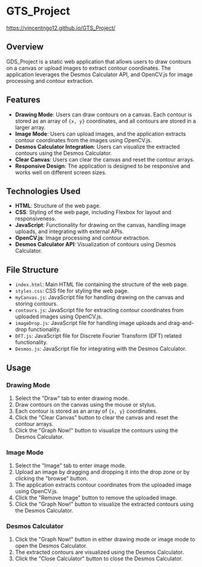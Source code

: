 # GTS_Project
https://vincentngo12.github.io/GTS_Project/

## Overview

GDS_Project is a static web application that allows users to draw contours on a canvas or upload images to extract contour coordinates. The application leverages the Desmos Calculator API, and OpenCV.js for image processing and contour extraction.

## Features

- **Drawing Mode**: Users can draw contours on a canvas. Each contour is stored as an array of `{x, y}` coordinates, and all contours are stored in a larger array.
- **Image Mode**: Users can upload images, and the application extracts contour coordinates from the images using OpenCV.js.
- **Desmos Calculator Integration**: Users can visualize the extracted contours using the Desmos Calculator.
- **Clear Canvas**: Users can clear the canvas and reset the contour arrays.
- **Responsive Design**: The application is designed to be responsive and works well on different screen sizes.

## Technologies Used

- **HTML**: Structure of the web page.
- **CSS**: Styling of the web page, including Flexbox for layout and responsiveness.
- **JavaScript**: Functionality for drawing on the canvas, handling image uploads, and integrating with external APIs.
- **OpenCV.js**: Image processing and contour extraction.
- **Desmos Calculator API**: Visualization of contours using Desmos Calculator.

## File Structure

- `index.html`: Main HTML file containing the structure of the web page.
- `styles.css`: CSS file for styling the web page.
- `myCanvas.js`: JavaScript file for handling drawing on the canvas and storing contours.
- `contours.js`: JavaScript file for extracting contour coordinates from uploaded images using OpenCV.js.
- `imageDrop.js`: JavaScript file for handling image uploads and drag-and-drop functionality.
- `DFT.js`: JavaScript file for Discrete Fourier Transform (DFT) related functionality.
- `Desmos.js`: JavaScript file for integrating with the Desmos Calculator.

## Usage

### Drawing Mode

1. Select the "Draw" tab to enter drawing mode.
2. Draw contours on the canvas using the mouse or stylus.
3. Each contour is stored as an array of `{x, y}` coordinates.
4. Click the "Clear Canvas" button to clear the canvas and reset the contour arrays.
5. Click the "Graph Now!" button to visualize the contours using the Desmos Calculator.

### Image Mode

1. Select the "Image" tab to enter image mode.
2. Upload an image by dragging and dropping it into the drop zone or by clicking the "browse" button.
3. The application extracts contour coordinates from the uploaded image using OpenCV.js.
4. Click the "Remove Image" button to remove the uploaded image.
5. Click the "Graph Now!" button to visualize the extracted contours using the Desmos Calculator.

### Desmos Calculator

1. Click the "Graph Now!" button in either drawing mode or image mode to open the Desmos Calculator.
2. The extracted contours are visualized using the Desmos Calculator.
3. Click the "Close Calculator" button to close the Desmos Calculator.
